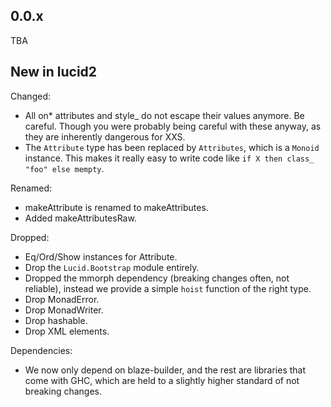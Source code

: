 ## 0.0.x

TBA

## New in lucid2

Changed:

* All on* attributes and style_ do not escape their values anymore. Be
  careful. Though you were probably being careful with these anyway,
  as they are inherently dangerous for XXS.
* The `Attribute` type has been replaced by `Attributes`, which is a `Monoid` instance. This makes it really easy to write code like `if X then class_ "foo" else mempty`.

Renamed:

* makeAttribute is renamed to makeAttributes.
* Added makeAttributesRaw.

Dropped:

* Eq/Ord/Show instances for Attribute.
* Drop the `Lucid.Bootstrap` module entirely.
* Dropped the mmorph dependency (breaking changes often, not
  reliable), instead we provide a simple `hoist` function of the right
  type.
* Drop MonadError.
* Drop MonadWriter.
* Drop hashable.
* Drop XML elements.

Dependencies:

* We now only depend on blaze-builder, and the rest are libraries that
  come with GHC, which are held to a slightly higher standard of not
  breaking changes.
